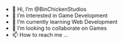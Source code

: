 - 👋 Hi, I’m @BinChickenStudios
- 👀 I’m interested in Game Development
- 🌱 I’m currently learning Web Development
- 💞️ I’m looking to collaborate on Games
- 📫 How to reach me ...

<!---
BinChickenStudios/BinChickenStudios is a ✨ special ✨ repository because its `README.md` (this file) appears on your GitHub profile.
You can click the Preview link to take a look at your changes.
--->
